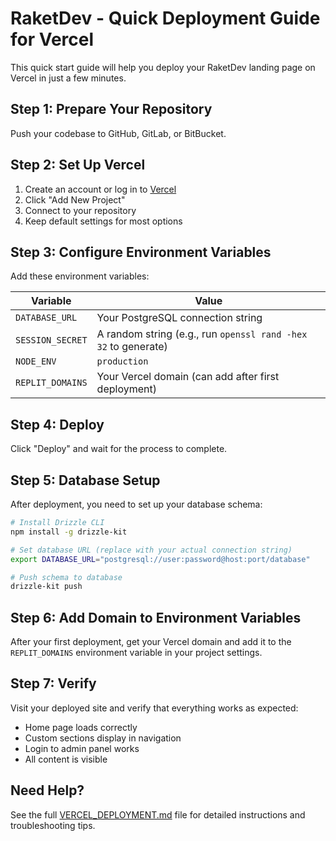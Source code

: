 # RaketDev - Quick Deployment Guide for Vercel

This quick start guide will help you deploy your RaketDev landing page on Vercel in just a few minutes.

## Step 1: Prepare Your Repository

Push your codebase to GitHub, GitLab, or BitBucket.

## Step 2: Set Up Vercel

1. Create an account or log in to [Vercel](https://vercel.com)
2. Click "Add New Project"
3. Connect to your repository
4. Keep default settings for most options

## Step 3: Configure Environment Variables

Add these environment variables:

| Variable | Value |
|----------|-------|
| `DATABASE_URL` | Your PostgreSQL connection string |
| `SESSION_SECRET` | A random string (e.g., run `openssl rand -hex 32` to generate) |
| `NODE_ENV` | `production` |
| `REPLIT_DOMAINS` | Your Vercel domain (can add after first deployment) |

## Step 4: Deploy

Click "Deploy" and wait for the process to complete.

## Step 5: Database Setup

After deployment, you need to set up your database schema:

```bash
# Install Drizzle CLI
npm install -g drizzle-kit

# Set database URL (replace with your actual connection string)
export DATABASE_URL="postgresql://user:password@host:port/database"

# Push schema to database
drizzle-kit push
```

## Step 6: Add Domain to Environment Variables

After your first deployment, get your Vercel domain and add it to the `REPLIT_DOMAINS` environment variable in your project settings.

## Step 7: Verify

Visit your deployed site and verify that everything works as expected:
- Home page loads correctly
- Custom sections display in navigation
- Login to admin panel works
- All content is visible

## Need Help?

See the full [VERCEL_DEPLOYMENT.md](./VERCEL_DEPLOYMENT.md) file for detailed instructions and troubleshooting tips.